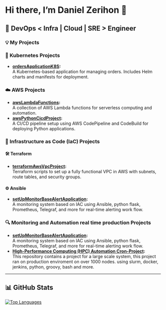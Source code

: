 # Hi there, I’m Daniel Zerihon 👋
## 🚀 DevOps < Infra | Cloud | SRE > Engineer
### 💡 My Projects
### 🐳 Kubernetes Projects
- **[ordersApplicationK8S](https://github.com/DanielZerihon/ordersApplicationK8S):**  
  A Kubernetes-based application for managing orders. Includes Helm charts and manifests for deployment.
### ☁️ AWS Projects
- **[awsLambdaFunctions](https://github.com/DanielZerihon/awsLambdaFunctions):**  
  A collection of AWS Lambda functions for serverless computing and automation.
- **[awsPythonCicdProject](https://github.com/DanielZerihon/awsPythonCicdProject):**  
  A CI/CD pipeline setup using AWS CodePipeline and CodeBuild for deploying Python applications.
### 📜 Infrastructure as Code (IaC) Projects
#### 🛠️ Terraform
- **[terraformAwsVpcProject](https://github.com/DanielZerihon/terraformAwsVpcProject):**  
  Terraform scripts to set up a fully functional VPC in AWS with subnets, route tables, and security groups.
#### ⚙️ Ansible
- **[setUpMonitorBaseAlertApplication](https://github.com/DanielZerihon/setUpMonitorBaseAlertApplication):**  
  A monitoring system based on IAC using Ansible, python flask, Prometheus, Telegraf, and more for real-time alerting work flow.
### 🔍 Monitoring and Automation real time production Projects

- **[setUpMonitorBaseAlertApplication](https://github.com/DanielZerihon/setUpMonitorBaseAlertApplication):**  
  A monitoring system based on IAC using Ansible, python flask, Prometheus, Telegraf, and more for real-time alerting work flow.
- **[ High-Performance Computing (HPC) Automation Cron-Project](https://github.com/DanielZerihon/HPC-Preventive-Maintenance):**  
  This repository contains a project for a large scale system, this project ran on production enviroment on over 1000 nodes. using slurm, docker, jenkins, python, groovy, bash and more. 

---

## 📊 GitHub Stats
[![Top Languages](https://github-readme-stats.vercel.app/api/top-langs/?username=DanielZerihon&layout=compact&theme=radical)](https://github.com/anuraghazra/github-readme-stats)
